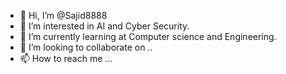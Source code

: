 - 👋 Hi, I’m @Sajid8888
- 👀 I’m interested in AI and Cyber Security.
- 🌱 I’m currently learning at Computer science and Engineering.
- 💞️ I’m looking to collaborate on ..
- 📫 How to reach me ...

<!---
Sajid8888/Sajid8888 is a ✨ special ✨ repository because its `README.md` (this file) appears on your GitHub profile.
You can click the Preview link to take a look at your changes.
--->
